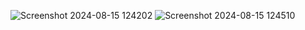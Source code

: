 ![Screenshot 2024-08-15 124202](https://github.com/user-attachments/assets/32ec23c0-719f-4742-b093-60a708cb1b63)
![Screenshot 2024-08-15 124510](https://github.com/user-attachments/assets/34792400-7785-4798-bd84-15bd7f371907)
